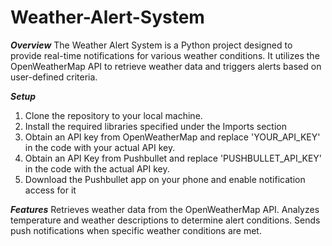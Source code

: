 # Weather-Alert-System

***Overview***
The Weather Alert System is a Python project designed to provide real-time notifications for various weather conditions. It utilizes the OpenWeatherMap API to retrieve weather data and triggers alerts based on user-defined criteria.

***Setup***
1. Clone the repository to your local machine.
2. Install the required libraries specified under the Imports section
3. Obtain an API key from OpenWeatherMap and replace 'YOUR_API_KEY' in the code with your actual API key.
4. Obtain an API Key from Pushbullet and replace 'PUSHBULLET_API_KEY' in the code with the actual API key.
4. Download the Pushbullet app on your phone and enable notification access for it

***Features***
Retrieves weather data from the OpenWeatherMap API.
Analyzes temperature and weather descriptions to determine alert conditions.
Sends push notifications when specific weather conditions are met.
